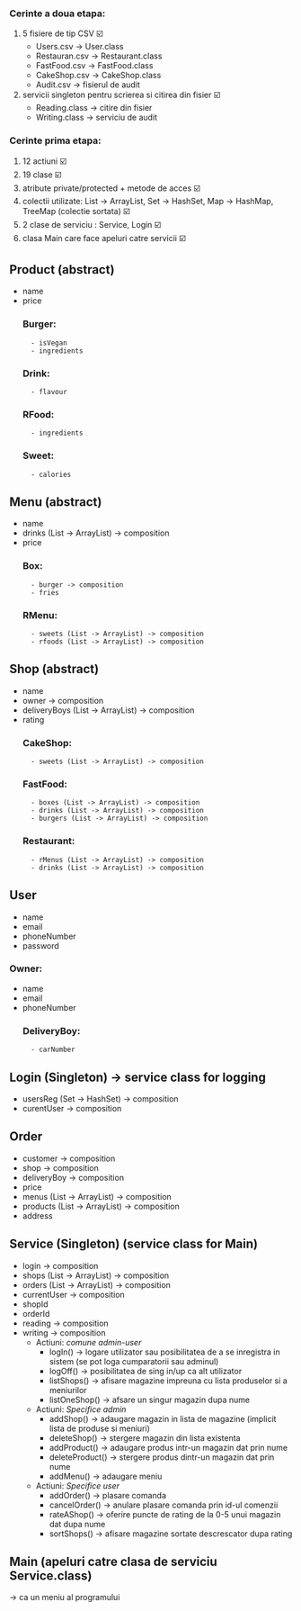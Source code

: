 ### Cerinte a doua etapa:
1. 5 fisiere de tip CSV :ballot_box_with_check:
    - Users.csv -> User.class
    - Restauran.csv -> Restaurant.class
    - FastFood.csv -> FastFood.class
    - CakeShop.csv -> CakeShop.class
    - Audit.csv -> fisierul de audit
2. servicii singleton pentru scrierea si citirea din fisier :ballot_box_with_check:
    - Reading.class -> citire din fisier
    - Writing.class -> serviciu de audit

### Cerinte prima etapa:
1. 12 actiuni :ballot_box_with_check:
2. 19 clase :ballot_box_with_check:
3. atribute private/protected + metode de acces :ballot_box_with_check:
4. colectii utilizate: List -> ArrayList, Set -> HashSet, Map -> HashMap, TreeMap (colectie sortata) :ballot_box_with_check:
5. 2 clase de serviciu : Service, Login :ballot_box_with_check:
6. clasa Main care face apeluri catre servicii :ballot_box_with_check:

## Product (abstract)
- name
- price
    ### Burger:
        - isVegan
        - ingredients
    ### Drink:
        - flavour  
    ### RFood:
        - ingredients
    ### Sweet:
        - calories
## Menu (abstract)
- name
- drinks (List -> ArrayList) -> composition
- price 
    ### Box:
        - burger -> composition
        - fries
    ### RMenu: 
        - sweets (List -> ArrayList) -> composition
        - rfoods (List -> ArrayList) -> composition
## Shop (abstract)
- name
- owner -> composition
- deliveryBoys (List -> ArrayList) -> composition
- rating
    ### CakeShop:
        - sweets (List -> ArrayList) -> composition
    ### FastFood:
        - boxes (List -> ArrayList) -> composition
        - drinks (List -> ArrayList) -> composition
        - burgers (List -> ArrayList) -> composition
    ### Restaurant:
        - rMenus (List -> ArrayList) -> composition
        - drinks (List -> ArrayList) -> composition
## User
- name
- email
- phoneNumber
- password
### Owner:
- name
- email
- phoneNumber
    ### DeliveryBoy:
        - carNumber
       
## Login (Singleton) -> service class for logging
- usersReg (Set -> HashSet) -> composition
- curentUser -> composition

## Order
- customer -> composition
- shop -> composition
- deliveryBoy  -> composition
- price
- menus (List -> ArrayList) -> composition
- products (List -> ArrayList) -> composition
- address

## Service (Singleton) (service class for Main)
- login -> composition
- shops (List -> ArrayList) -> composition
- orders (List -> ArrayList) -> composition
- currentUser -> composition
- shopId
- orderId
- reading -> composition
- writing -> composition
    - Actiuni: *comune admin-user*
        - logIn() -> logare utilizator sau posibilitatea de a se inregistra in sistem (se pot loga cumparatorii sau adminul)
        - logOff() -> posibilitatea de sing in/up ca alt utilizator 
        - listShops() -> afisare magazine impreuna cu lista produselor si a meniurilor 
        - listOneShop() -> afsare un singur magazin dupa nume
    - Actiuni: *Specifice admin*
        - addShop() -> adaugare magazin in lista de magazine (implicit lista de produse si meniuri)
        - deleteShop() -> stergere magazin din lista existenta
        - addProduct() -> adaugare produs intr-un magazin dat prin nume
        - deleteProduct() -> stergere produs dintr-un magazin dat prin nume
        - addMenu() -> adaugare meniu
    - Actiuni: *Specifice user* 
        - addOrder() -> plasare comanda
        - cancelOrder() -> anulare plasare comanda prin id-ul comenzii
        - rateAShop() -> oferire puncte de rating de la 0-5 unui magazin dat dupa nume
        - sortShops() -> afisare magazine sortate descrescator dupa rating

## Main (apeluri catre clasa de serviciu Service.class)
-> ca un meniu al programului